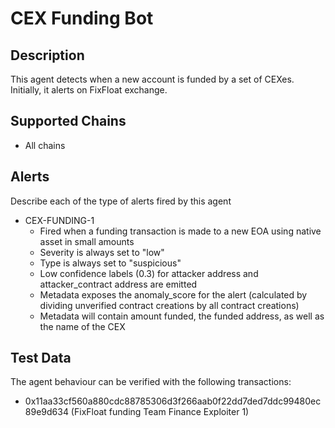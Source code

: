 # CEX Funding Bot

## Description

This agent detects when a new account is funded by a set of CEXes. Initially, it alerts on FixFloat exchange.

## Supported Chains

- All chains

## Alerts

Describe each of the type of alerts fired by this agent

- CEX-FUNDING-1
  - Fired when a funding transaction is made to a new EOA using native asset in small amounts
  - Severity is always set to "low" 
  - Type is always set to "suspicious" 
  - Low confidence labels (0.3) for attacker address and attacker_contract address are emitted
  - Metadata exposes the anomaly_score for the alert (calculated by dividing unverified contract creations by all contract creations)
  - Metadata will contain amount funded, the funded address, as well as the name of the CEX

## Test Data

The agent behaviour can be verified with the following transactions:

- 0x11aa33cf560a880cdc88785306d3f266aab0f22dd7ded7ddc99480ec89e9d634 (FixFloat funding Team Finance Exploiter 1)
